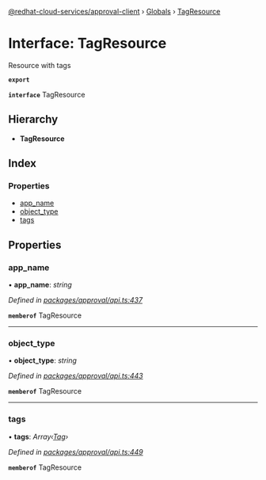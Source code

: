[@redhat-cloud-services/approval-client](../README.md) › [Globals](../globals.md) › [TagResource](tagresource.md)

# Interface: TagResource

Resource with tags

**`export`** 

**`interface`** TagResource

## Hierarchy

* **TagResource**

## Index

### Properties

* [app_name](tagresource.md#app_name)
* [object_type](tagresource.md#object_type)
* [tags](tagresource.md#tags)

## Properties

###  app_name

• **app_name**: *string*

*Defined in [packages/approval/api.ts:437](https://github.com/RedHatInsights/javascript-clients/blob/master/packages/approval/api.ts#L437)*

**`memberof`** TagResource

___

###  object_type

• **object_type**: *string*

*Defined in [packages/approval/api.ts:443](https://github.com/RedHatInsights/javascript-clients/blob/master/packages/approval/api.ts#L443)*

**`memberof`** TagResource

___

###  tags

• **tags**: *Array‹[Tag](tag.md)›*

*Defined in [packages/approval/api.ts:449](https://github.com/RedHatInsights/javascript-clients/blob/master/packages/approval/api.ts#L449)*

**`memberof`** TagResource
